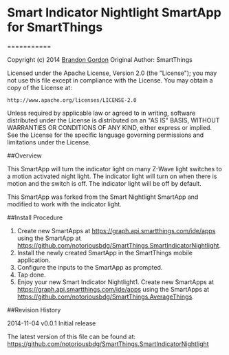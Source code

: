 # Smart Indicator Nightlight SmartApp for SmartThings
===========

Copyright (c) 2014 [Brandon Gordon](https://github.com/notoriousbdg)
   Original Author: SmartThings

Licensed under the Apache License, Version 2.0 (the "License"); you may not use this file except
in compliance with the License. You may obtain a copy of the License at:

    http://www.apache.org/licenses/LICENSE-2.0

Unless required by applicable law or agreed to in writing, software distributed under the License is distributed
on an "AS IS" BASIS, WITHOUT WARRANTIES OR CONDITIONS OF ANY KIND, either express or implied. See the License
for the specific language governing permissions and limitations under the License.


##Overview

This SmartApp will turn the indicator light on many Z-Wave light switches to a motion activated night light.  The indicator light will turn on when there is motion and the switch is off.  The indicator light will be off by default.

This SmartApp was forked from the Smart Nightlight SmartApp and modified to work with the indicator light.

##Install Procedure

1. Create new SmartApps at https://graph.api.smartthings.com/ide/apps using the SmartApp at https://github.com/notoriousbdg/SmartThings.SmartIndicatorNightlight.
2. Install the newly created SmartApp in the SmartThings mobile application.
3. Configure the inputs to the SmartApp as prompted.
4. Tap done.
5. Enjoy your new Smart Indicator Nightlight1. Create new SmartApps at https://graph.api.smartthings.com/ide/apps using the SmartApps at https://github.com/notoriousbdg/SmartThings.AverageThings.

##Revision History

2014-11-04  v0.0.1  Initial release

The latest version of this file can be found at:
  https://github.com/notoriousbdg/SmartThings.SmartIndicatorNightlight
